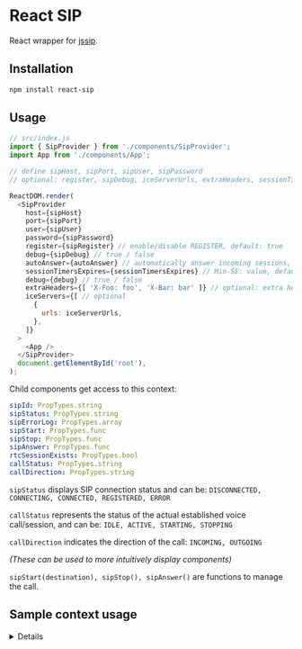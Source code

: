 React SIP
=========

React wrapper for [jssip](https://github.com/versatica/JsSIP).

Installation
-----

```bash
npm install react-sip
```


Usage
-----

```js
// src/index.js
import { SipProvider } from './components/SipProvider';
import App from './components/App';

// define sipHost, sipPort, sipUser, sipPassword
// optional: register, sipDebug, iceServerUrls, extraHeaders, sessionTimersExpires, autoAnswer

ReactDOM.render(
  <SipProvider
    host={sipHost}
    port={sipPort}
    user={sipUser}
    password={sipPassword}
    register={sipRegister} // enable/disable REGISTER, default: true
    debug={sipDebug} // true / false
    autoAnswer={autoAnswer} // automatically answer incoming sessions, default: false
    sessionTimersExpires={sessionTimersExpires} // Min-SE: value, default set to 120, not 90
    debug={debug} // true / false
    extraHeaders={[ 'X-Foo: foo', 'X-Bar: bar' ]} // optional: extra headers
    iceServers={[ // optional
      {
        urls: iceServerUrls,
      },
    ]}
  >
    <App />
  </SipProvider>
  document.getElementById('root'),
);
```

Child components get access to this context:

```yaml
sipId: PropTypes.string
sipStatus: PropTypes.string
sipErrorLog: PropTypes.array
sipStart: PropTypes.func
sipStop: PropTypes.func
sipAnswer: PropTypes.func
rtcSessionExists: PropTypes.bool
callStatus: PropTypes.string
callDirection: PropTypes.string
```

`sipStatus` displays SIP connection status and can be: `DISCONNECTED, CONNECTING, CONNECTED, REGISTERED, ERROR`

`callStatus` represents the status of the actual established voice call/session, and can be: `IDLE, ACTIVE, STARTING, STOPPING`

`callDirection` indicates the direction of the call: `INCOMING, OUTGOING`

_(These can be used to more intuitively display components)_

`sipStart(destination), sipStop(), sipAnswer()` are functions to manage the call.

Sample context usage
---

<details>

```js
import React, { Component } from 'react';
import PropTypes from 'prop-types';
import styled from 'styled-components';
import RaisedButton from 'material-ui/RaisedButton';
import TextField from 'material-ui/TextField';
import { withState, compose, withHandlers, getContext, withPropsOnChange } from 'recompose';
import { CALL_STATUS_IDLE,
  CALL_STATUS_STARTING,
  CALL_STATUS_ACTIVE,
  CALL_STATUS_STOPPING,
  CALL_DIRECTION_INCOMING,
  CALL_DIRECTION_OUTGOING } from 'react-sip';

const Wrapper = styled.div`background:yellow`;
const InputContainer = styled.div`background:green`;
const ButtonContainer = styled.div`background:red`;

const DialController = ({
  onStartButtonClick,
  onStopButtonClick,
  onAnswerButtonClick,
  startButtonDisabled,
  stopButtonDisabled,
  answerButtonDisabled,
  destinationText,
  onDestinationTextChange,
}) => (
  <Wrapper >
<h1>Zvonilka.</h1>
<InputContainer>
<TextField
      hintText="Number"
      value = {destinationText}
      onChange = {onDestinationTextChange}
    />
</InputContainer>
<ButtonContainer>

<RaisedButton label="Call" disabled={startButtonDisabled} onClick={onStartButtonClick}/>
<RaisedButton label="Answer" disabled={answerButtonDisabled} onClick={onAnswerButtonClick}/>
<RaisedButton label="Stop" disabled={stopButtonDisabled} onClick={onStopButtonClick}/>

</ButtonContainer>
</Wrapper>
);

export default compose (
  withState('destinationText', 'setDestinationText', '42'),
  getContext({
    sipStart: PropTypes.func,
    sipAnswer: PropTypes.func,
    sipStop: PropTypes.func,
    callStatus: PropTypes.string,
    callDirection: PropTypes.string,
  }),
  withPropsOnChange(
    ['callStatus', 'callDirection'],
    ({ callStatus, callDirection }) => ({
      startButtonDisabled: callStatus != CALL_STATUS_IDLE,
      stopButtonDisabled: callStatus != CALL_STATUS_ACTIVE && callStatus != CALL_STATUS_STARTING,
      answerButtonDisabled: callStatus != CALL_STATUS_STARTING || callDirection != CALL_DIRECTION_INCOMING,
    })
),
  withHandlers({
    onDestinationTextChange: ({setDestinationText}) => (e) => setDestinationText(e.currentTarget.value),
    onStopButtonClick: ({sipStop}) => (e) => sipStop(),
    onStartButtonClick: ({sipStart, destinationText}) => (e) => sipStart(destinationText),
    onAnswerButtonClick: ({sipAnswer}) => (e) => sipAnswer(),
  }),
)(DialController);
```
</details>
